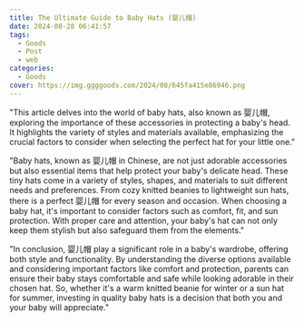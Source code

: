 ```yaml
---
title: The Ultimate Guide to Baby Hats (婴儿帽)
date: 2024-08-28 06:41:57
tags:
  - Goods
  - Post
  - web
categories:
  - Goods
cover: https://img.ggggoods.com/2024/08/645fa415e86946.png
---
```


"This article delves into the world of baby hats, also known as 婴儿帽, exploring the importance of these accessories in protecting a baby's head. It highlights the variety of styles and materials available, emphasizing the crucial factors to consider when selecting the perfect hat for your little one."

"Baby hats, known as 婴儿帽 in Chinese, are not just adorable accessories but also essential items that help protect your baby's delicate head. These tiny hats come in a variety of styles, shapes, and materials to suit different needs and preferences. From cozy knitted beanies to lightweight sun hats, there is a perfect 婴儿帽 for every season and occasion. When choosing a baby hat, it's important to consider factors such as comfort, fit, and sun protection. With proper care and attention, your baby's hat can not only keep them stylish but also safeguard them from the elements."

"In conclusion, 婴儿帽 play a significant role in a baby's wardrobe, offering both style and functionality. By understanding the diverse options available and considering important factors like comfort and protection, parents can ensure their baby stays comfortable and safe while looking adorable in their chosen hat. So, whether it's a warm knitted beanie for winter or a sun hat for summer, investing in quality baby hats is a decision that both you and your baby will appreciate."

